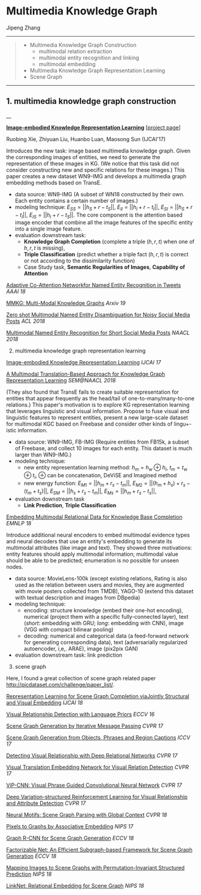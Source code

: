 # Multimedia Knowledge Graph

Jipeng Zhang

---

> - Multimedia Knowledge Graph Construction
>   - multimodal relation extraction
>   - multimodal entity recognition and linking
>   - multimodal embedding 
> - Multimedia Knowledge Graph Representation Learning
> - Scene Graph 

---

## 1. multimedia knowledge graph construction



__

[**Image-embodied Knowledge Representation Learning**](https://arxiv.org/pdf/1609.07028.pdf) [[project page](<https://github.com/thunlp/IKRL>)] 

Ruobing Xie, Zhiyuan Liu, Huanbo Luan, Maosong Sun (IJCAI'17)

Introduces the new task: image based multimedia knowledge graph. Given the corresponding images of entities, we need to generate the representation of these images in KG. (We notice that this task did not consider constructing new and specific relations for these images.) This paper creates a new dataset WN9-IMG and develops a multimedia graph embedding methods based on TransE. 

- data source: WN9-IMG (A subset of WN18 constructed by their own. Each entity contains a certain number of images.)
- modeling technique: $E_{SS} = ||h_S+r-t_S||$, $E_{II} = ||h_I+r-t_I||$, $E_{SI} = ||h_S+r-t_I||$, $E_{IS} = ||h_I+r-t_S||$. The core component is the attention based image encoder that combine all the image features of the specific entity into a single image feature.
- evaluation downstream task: 
  - **Knowledge Graph Completion** (complete a triple $(h,r,t)$ when one of $h, r, t$ is missing), 
  - **Triple Classification** (predict whether a triple fact $(h,r,t)$ is correct or not according to the dissimilarity function)
  - Case Study task, **Semantic Regularities of Images**, **Capability of Attention**

[Adaptive Co-Attention Networkfor Named Entity Recognition in Tweets](https://pdfs.semanticscholar.org/5ca1/c595708d22d92b3f913be391575560bdab2c.pdf?_ga=2.258610882.953046097.1557891086-1745154373.1553132250) *AAAI 18*

[MMKG: Multi-Modal Knowledge Graphs](https://arxiv.org/pdf/1903.05485.pdf)  *Arxiv 19*

[Zero shot Multimodal Named Entity Disambiguation for Noisy Social Media Posts](https://vitordecarvalho.github.io/papers/acl2018_NED.pdf) *ACL 2018*

[Multimodal Named Entity Recognition for Short Social Media Posts](https://www.aclweb.org/anthology/N18-1078) *NAACL 2018*

2. multimedia knowledge graph representation learning

[Image-embodied Knowledge Representation Learning](https://arxiv.org/pdf/1609.07028.pdf) *IJCAI 17*

[A Multimodal Translation-Based Approach for Knowledge Graph Representation Learning](https://pdfs.semanticscholar.org/be91/946bedbf65d543a7eb9dd1e033e7aaf78c3c.pdf?_ga=2.239204043.953046097.1557891086-1745154373.1553132250) *SEM@NAACL 2018*

(They also found that TransE fails to create suitable representation for entities that appear frequently as the head/tail of one-to-many/many-to-one relations.) This paper's motivation is to explore KG representation learning that leverages linguistic and visual information. Propose to fuse visual and linguistic features to represent entities, present a new large-scale dataset for multimodal KGC based on Freebase and consider other kinds of lingu+-istic information. 

- data source: WN9-IMG, FB-IMG (Require entities from FB15k, a subset of Freebase, and collect 10 images for each entity. This dataset is much larger than WN9-IMG.)
- modeling technique: 
  - new entity representation learning method: $h_m = h_w\oplus h_i$, $t_m = t_w\oplus t_i$, $\oplus$ can be concatenation, DeViSE and Imagined method
  - new energy function: $E_{M1}=||h_m+r_s-t_m||$, $E_{M2}=||(h_m+h_s)+r_s-(t_m+t_s)||$, $E_{SM}=||h_s+r_s-t_m||$, $E_{Ms}=||h_m+r_s-t_s||$,
- evaluation downstream task
  - **Link Prediction**, **Triple Classification**

[Embedding Multimodal Relational Data for Knowledge Base Completion](<https://arxiv.org/abs/1809.01341>) *EMNLP 18*

Introduce additional neural encoders to embed multimodal evidence types and neural decoders that use an entity's embedding to generate its multimodal attributes (like image and text). They showed three motivations: entity features should apply multimodal information; multimodal value should be able to be predicted; enumeration is no possible for unseen nodes. 

- data source: MovieLens-100k (except existing relations, Rating is also used as the relation between users and movies, they are augmented with movie posters collected from TMDB), YAGO-10 (extend this dataset with textual description and images from DBpedia)
- modeling technique: 
  - encoding: structure knowledge (embed their one-hot encoding), numerical (project them with a specific fully-connected layer), text (*short*: embedding with GRU; *long*: embedding with CNN), image (VGG with compact bilinear pooling)
  - decoding: numerical and categorical data (a feed-forward network for generating corresponding data), text (adversarially regularized autoencoder, i,e,. ARAE), image (pix2pix GAN)
- evaluation downstream task: link prediction

3. scene graph

Here, I found a great collection of scene graph related paper http://picdataset.com/challenge/paper_list/.

[Representation Learning for Scene Graph Completion viaJointly Structural and Visual Embedding](https://www.ijcai.org/proceedings/2018/0132.pdf) *IJCAI 18*

[Visual Relationship Detection with Language Priors](https://arxiv.org/abs/1608.00187) *ECCV 16*

[Scene Graph Generation by Iterative Message Passing](https://arxiv.org/abs/1701.02426) *CVPR 17*

[Scene Graph Generation from Objects, Phrases and Region Captions](https://arxiv.org/abs/1707.09700) *ICCV 17*

[Detecting Visual Relationship with Deep Relational Networks](https://arxiv.org/abs/1704.03114) *CVPR 17*

[Visual Translation Embedding Network for Visual Relation Detection](https://arxiv.org/abs/1702.08319) *CVPR 17*

[ViP-CNN: Visual Phrase Guided Convolutional Neural Network](https://arxiv.org/abs/1702.07191) *CVPR 17*

[Deep Variation-structured Reinforcement Learning for Visual Relationship and Attribute Detection](https://arxiv.org/abs/1703.03054) *CVPR 17*

[Neural Motifs: Scene Graph Parsing with Global Context](https://arxiv.org/abs/1711.06640) *CVPR 18*

[Pixels to Graphs by Associative Embedding](https://arxiv.org/abs/1706.07365) *NIPS 17*

[Graph R-CNN for Scene Graph Generation](https://arxiv.org/abs/1808.00191)  *ECCV 18*

[Factorizable Net: An Efficient Subgraph-based Framework for Scene Graph Generation](https://arxiv.org/abs/1806.11538) *ECCV 18*

[Mapping Images to Scene Graphs with Permutation-Invariant Structured Prediction](https://arxiv.org/abs/1802.05451) *NIPS 18*

[LinkNet: Relational Embedding for Scene Graph](https://papers.nips.cc/paper/7337-linknet-relational-embedding-for-scene-graph) *NIPS 18*



